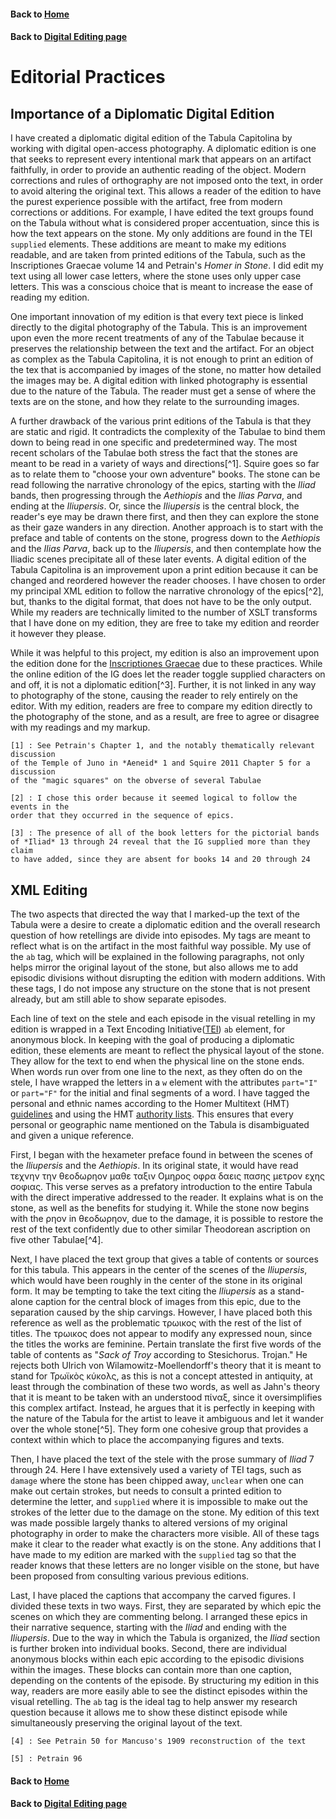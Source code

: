 
#### Back to [Home](https://brclar15.github.io/tabulaCapitolina/)
#### Back to [Digital Editing page](digitalEditing.md)



# Editorial Practices

## Importance of a Diplomatic Digital Edition

I have created a diplomatic digital edition of the Tabula Capitolina by working with digital open-access photography. A diplomatic edition is one that seeks to represent every intentional mark that appears on an artifact faithfully, in order to provide an authentic reading of the object. Modern corrections and rules of orthography are not imposed onto the text, in order to avoid altering the original text. This allows a reader of the edition to have the purest experience possible with the artifact, free from modern corrections or additions. For example, I have edited the text groups found on the Tabula without what is considered proper accentuation, since this is how the text appears on the stone. My only additions are found in the TEI `supplied` elements. These additions are meant to make my editions readable, and are taken from printed editions of the Tabula, such as the Inscriptiones Graecae volume 14 and Petrain's *Homer in Stone*. I did edit my text using all lower case letters, where the stone uses only upper case letters. This was a conscious choice that is meant to increase the ease of reading my edition. 

One important innovation of my edition is that every text piece is linked directly to the digital photography of the Tabula. This is an improvement upon even the more recent treatments of any of the Tabulae because it preserves the relationship between the text and the artifact. For an object as complex as the Tabula Capitolina, it is not enough to print an edition of the tex that is accompanied by images of the stone, no matter how detailed the images may be. A digital edition with linked photography is essential due to the nature of the Tabula. The reader must get a sense of where the texts are on the stone, and how they relate to the surrounding images.

A further drawback of the various print editions of the Tabula is that they are static and rigid. It contradicts the complexity of the Tabulae to bind them down to being read in one specific and predetermined way. The most recent scholars of the Tabulae both stress the fact that the stones are meant to be read in a variety of ways and directions[^1]. Squire goes so far as to relate them to "choose your own adventure" books. The stone can be read following the narrative chronology of the epics, starting with the *Iliad* bands, then progressing through the *Aethiopis* and the *Ilias Parva*, and ending at the *Iliupersis*. Or, since the *Iliupersis* is the central block, the reader's eye may be drawn there first, and then they can explore the stone as their gaze wanders in any direction. Another approach is to start with the preface and table of contents on the stone, progress down to the *Aethiopis* and the *Ilias Parva*, back up to the *Iliupersis*, and then contemplate how the Iliadic scenes precipitate all of these later events. A digital edition of the Tabula Capitolina is an improvement upon a print edition because it can be changed and reordered however the reader chooses. I have chosen to order my principal XML edition to follow the narrative chronology of the epics[^2], but, thanks to the digital format, that does not have to be the only output. While my readers are technically limited to the number of XSLT transforms that I have done on my edition, they are free to take my edition and reorder it however they please. 

While it was helpful to this project, my edition is also an improvement upon the edition done for the [Inscriptiones Graecae](http://epigraphy.packhum.org/text/141269?&bookid=26&location=8) due to these practices. While the online edition of the IG does let the reader toggle supplied characters on and off, it is not a diplomatic edition[^3]. Further, it is not linked in any way to photography of the stone, causing the reader to rely entirely on the editor. With my edition, readers are free to compare my edition directly to the photography of the stone, and as a result, are free to agree or disagree with my readings and my markup. 

	[1] : See Petrain's Chapter 1, and the notably thematically relevant discussion 
	of the Temple of Juno in *Aeneid* 1 and Squire 2011 Chapter 5 for a discussion 
	of the "magic squares" on the obverse of several Tabulae
	
	[2] : I chose this order because it seemed logical to follow the events in the
	order that they occurred in the sequence of epics. 

	[3] : The presence of all of the book letters for the pictorial bands 
	of *Iliad* 13 through 24 reveal that the IG supplied more than they claim 
	to have added, since they are absent for books 14 and 20 through 24


## XML Editing

The two aspects that directed the way that I marked-up the text of the Tabula were a desire to create a diplomatic edition and the overall research question of how retellings are divide into episodes. My tags are meant to reflect what is on the artifact in the most faithful way possible. My use of the `ab` tag, which will be explained in the following paragraphs, not only helps mirror the original layout of the stone, but also allows me to add episodic divisions without disrupting the edition with modern additions. With these tags, I do not impose any structure on the stone that is not present already, but am still able to show separate episodes. 

Each line of text on the stele and each episode in the visual retelling in my edition is wrapped in a Text Encoding Initiative([TEI](http://www.tei-c.org/index.xml)) `ab` element, for anonymous block. In keeping with the goal of producing a diplomatic edition, these elements are meant to reflect the physical layout of the stone. They allow for the text to end when the physical line on the stone ends. When words run over from one line to the next, as they often do on the stele, I have wrapped the letters in a `w` element with the attributes `part="I"` or `part="F"` for the initial and final segments of a word. I have tagged the personal and ethnic names according to the Homer Multitext (HMT) [guidelines](http://homermultitext.github.io/hmt-docs/) and using the HMT [authority lists](https://github.com/homermultitext/hmt-authlists/tree/master/data). This ensures that every personal or geographic name mentioned on the Tabula is disambiguated and given a unique reference. 

First, I began with the hexameter preface found in between the scenes of the *Iliupersis* and the *Aethiopis*. In its original state, it would have read τεχνην την θεοδωρηον μαθε ταξιν Ομηρος οφρα δαεις πασης μετρον εχης σοφιας. This verse serves as a prefatory introduction to the entire Tabula with the direct imperative addressed to the reader. It explains what is on the stone, as well as the benefits for studying it. While the stone now begins with the ρηον in θεοδωρηον, due to the damage, it is possible to restore the rest of the text confidently due to other similar Theodorean ascription on five other Tabulae[^4]. 

Next, I have placed the text group that gives a table of contents or sources for this tabula. This appears in the center of the scenes of the *Iliupersis*, which would have been roughly in the center of the stone in its original form. It may be tempting to take the text citing the *Iliupersis* as a stand-alone caption for the central block of images from this epic, due to the separation caused by the ship carvings. However, I have placed both this reference as well as the problematic τρωικος with the rest of the list of titles. The τρωικος does not appear to modify any expressed noun, since the titles the works are feminine. Pertain translate the first five words of the table of contents as "*Sack of Troy* according to Stesichorus. Trojan." He rejects both Ulrich von Wilamowitz-Moellendorff's theory that it is meant to stand for Τρωϊκὸς κύκολς, as this is not a concept attested in antiquity, at least through the combination of these two words, as well as Jahn's theory that it is meant to be taken with an understood πίναξ, since it oversimplifies this complex artifact. Instead, he argues that it is perfectly in keeping with the nature of the Tabula for the artist to leave it ambiguous and let it wander over the whole stone[^5]. They form one cohesive group that provides a context within which to place the accompanying figures and texts. 

Then, I have placed the text of the stele with the prose summary of *Iliad* 7 through 24. Here I have extensively used a variety of TEI tags, such as `damage` where the stone has been chipped away, `unclear` when one can make out certain strokes, but needs to consult a printed edition to determine the letter, and `supplied` where it is impossible to make out the strokes of the letter due to the damage on the stone. My edition of this text was made possible largely thanks to altered versions of my original photography in order to make the characters more visible. All of these tags make it clear to the reader what exactly is on the stone. Any additions that I have made to my edition are marked with the `supplied` tag so that the reader knows that these letters are no longer visible on the stone, but have been proposed from consulting various previous editions. 

Last, I have placed the captions that accompany the carved figures. I divided these texts in two ways. First, they are separated by which epic the scenes on which they are commenting belong. I arranged these epics in their narrative sequence, starting with the *Iliad* and ending with the *Iliupersis*. Due to the way in which the Tabula is organized, the *Iliad* section is further broken into individual books. Second, there are individual anonymous blocks within each epic according to the episodic divisions within the images. These blocks can contain more than one caption, depending on the contents of the episode. By structuring my edition in this way, readers are more easily able to see the distinct episodes within the visual retelling. The `ab` tag is the ideal tag to help answer my research question because it allows me to show these distinct episode while simultaneously preserving the original layout of the text. 


	[4] : See Petrain 50 for Mancuso's 1909 reconstruction of the text

	[5] : Petrain 96





#### Back to [Home](https://brclar15.github.io/tabulaCapitolina/)
#### Back to [Digital Editing page](digitalEditing.md)
